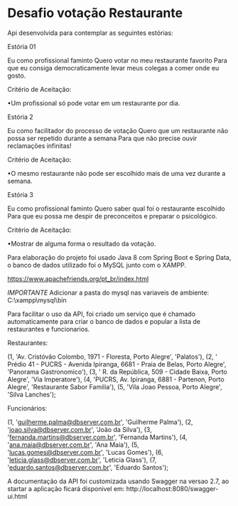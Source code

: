 # Desafio votação Restaurante

Api desenvolvida para contemplar as seguintes estórias:

Estória 01

Eu como profissional faminto Quero votar no meu restaurante favorito Para que eu consiga democraticamente levar meus colegas a comer onde eu gosto. 

Critério de Aceitação:

•Um profissional só pode votar em um restaurante por dia. 
 
Estória 2 

Eu como facilitador do processo de votação Quero que um restaurante não possa ser repetido durante a semana Para que não precise ouvir reclamações infinitas! 

Critério de Aceitação:

•O mesmo restaurante não pode ser escolhido mais de uma vez durante a semana. 
 
Estória 3

Eu como profissional faminto Quero saber qual foi o restaurante escolhido Para que eu possa me despir de preconceitos e preparar o psicológico. 

Critério de Aceitação: 

•Mostrar de alguma forma o resultado da votação. 


Para elaboração do projeto foi usado Java 8 com Spring Boot e Spring Data, o banco de dados utilizado foi o MySQL junto com o XAMPP.

https://www.apachefriends.org/pt_br/index.html


*IMPORTANTE* Adicionar a pasta do mysql nas variaveis de ambiente: C:\xampp\mysql\bin


Para facilitar o uso da API, foi criado um serviço que é chamado automaticamente para criar o banco de dados e popular a lista de restaurantes e funcionarios.


Restaurantes:

(1, 'Av. Cristóvão Colombo, 1971 - Floresta, Porto Alegre', 'Palatos'),
(2, ' Prédio 41 - PUCRS - Avenida Ipiranga, 6681 - Praia de Belas, Porto Alegre', 'Panorama Gastronomico'),
(3, ' R. da República, 509 - Cidade Baixa, Porto Alegre', 'Via Imperatore'),
(4, 'PUCRS, Av. Ipiranga, 6881 - Partenon, Porto Alegre', 'Restaurante Sabor Familia'),
(5, 'Vila Joao Pessoa, Porto Alegre', 'Silva Lanches');


Funcionários:

(1, 'guilherme.palma@dbserver.com.br', 'Guilherme Palma'),
(2, 'joao.silva@dbserver.com.br', 'João da Silva'),
(3, 'fernanda.martins@dbserver.com.br', 'Fernanda Martins'),
(4, 'ana.maia@dbserver.com.br', 'Ana Maia'),
(5, 'lucas.gomes@dbserver.com.br', 'Lucas Gomes'),
(6, 'leticia.glass@dbserver.com.br', 'Leticia Glass'),
(7, 'eduardo.santos@dbserver.com.br', 'Eduardo Santos');


A documentação da API foi customizada usando Swagger na versao 2.7, ao startar a aplicação ficará disponivel em:
http://localhost:8080/swagger-ui.html


